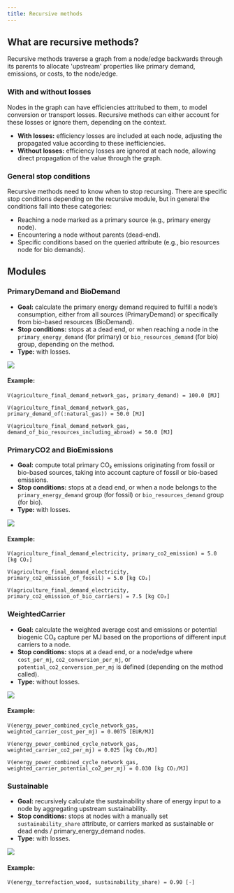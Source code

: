 ```yaml
---
title: Recursive methods
---
```


## What are recursive methods?
Recursive methods traverse a graph from a node/edge backwards through its parents to allocate 'upstream' properties like primary demand, emissions, or costs, to the node/edge.

### With and without losses
Nodes in the graph can have efficiencies attritubed to them, to model conversion or transport losses. Recursive methods can either account for these losses or ignore them, depending on the context.

- **With losses:** efficiency losses are included at each node, adjusting the propagated value according to these inefficiencies.
- **Without losses:** efficiency losses are ignored at each node, allowing direct propagation of the value through the graph.

### General stop conditions
Recursive methods need to know when to stop recursing. There are specific stop conditions depending on the recursive module, but in general the conditions fall into these categories:
- Reaching a node marked as a primary source (e.g., primary energy node).
- Encountering a node without parents (dead-end).
- Specific conditions based on the queried attribute (e.g., bio resources node for bio demands).

## Modules

### PrimaryDemand and BioDemand
- **Goal:** calculate the primary energy demand required to fulfill a node’s consumption, either from all sources (PrimaryDemand) or specifically from bio-based resources (BioDemand).
- **Stop conditions:** stops at a dead end, or when reaching a node in the `primary_energy_demand` (for primary) or `bio_resources_demand` (for bio) group, depending on the method.
- **Type:** with losses.

<div style={{ textAlign: "center" }}>
  <img
    src="/img/docs/contrib/recursive-methods/recursive-methods-demand.png"
  />
</div>

#### Example:
```
V(agriculture_final_demand_network_gas, primary_demand) = 100.0 [MJ]

V(agriculture_final_demand_network_gas, primary_demand_of(:natural_gas)) = 50.0 [MJ]

V(agriculture_final_demand_network_gas, demand_of_bio_resources_including_abroad) = 50.0 [MJ]
```


### PrimaryCO2 and BioEmissions
- **Goal:** compute total primary CO₂ emissions originating from fossil or bio-based sources, taking into account capture of fossil or bio-based emissions.
- **Stop conditions:** stops at a dead end, or when a node belongs to the `primary_energy_demand` group (for fossil) or `bio_resources_demand` group (for bio).
- **Type:** with losses.

<div style={{ textAlign: "center" }}>
  <img
    src="/img/docs/contrib/recursive-methods/recursive-methods-emissions.png"
  />
</div>

#### Example:
```
V(agriculture_final_demand_electricity, primary_co2_emission) = 5.0 [kg CO₂]

V(agriculture_final_demand_electricity, primary_co2_emission_of_fossil) = 5.0 [kg CO₂]

V(agriculture_final_demand_electricity, primary_co2_emission_of_bio_carriers) = 7.5 [kg CO₂]
```

### WeightedCarrier
- **Goal:** calculate the weighted average cost and emissions or potential biogenic CO₂ capture per MJ based on the proportions of different input carriers to a node.
- **Stop conditions:** stops at a dead end, or a node/edge where `cost_per_mj`, `co2_conversion_per_mj`, or `potential_co2_conversion_per_mj` is defined (depending on the method called).
- **Type:** without losses.

<div style={{ textAlign: "center" }}>
  <img
    src="/img/docs/contrib/recursive-methods/recursive-methods-weighted-carrier.png"
  />
</div>

#### Example:
```
V(energy_power_combined_cycle_network_gas, weighted_carrier_cost_per_mj) = 0.0075 [EUR/MJ]

V(energy_power_combined_cycle_network_gas, weighted_carrier_co2_per_mj) = 0.025 [kg CO₂/MJ]

V(energy_power_combined_cycle_network_gas, weighted_carrier_potential_co2_per_mj) = 0.030 [kg CO₂/MJ]
```

### Sustainable
- **Goal:** recursively calculate the sustainability share of energy input to a node by aggregating upstream sustainability.
- **Stop conditions:** stops at nodes with a manually set `sustainability_share` attribute, or carriers marked as sustainable or dead ends / primary_energy_demand nodes.
- **Type:** with losses.

<div style={{ textAlign: "center" }}>
  <img
    src="/img/docs/contrib/recursive-methods/recursive-methods-sustainable.png"
  />
</div>

#### Example:
```
V(energy_torrefaction_wood, sustainability_share) = 0.90 [-]
```
